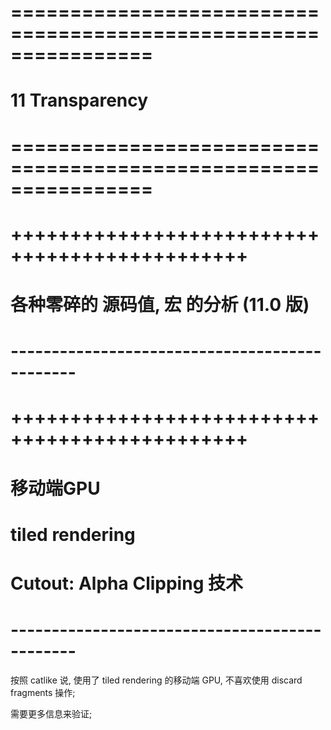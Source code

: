 # ================================================================ #
#               11 Transparency
# ================================================================ #





# ++++++++++++++++++++++++++++++++++++++++++++++ #
#          各种零碎的 源码值, 宏 的分析   (11.0 版)
# ---------------------------------------------- #









# ++++++++++++++++++++++++++++++++++++++++++++++ #
#        移动端GPU
#        tiled rendering
#        Cutout: Alpha Clipping 技术
# ---------------------------------------------- #
按照 catlike 说, 使用了 tiled rendering 的移动端 GPU, 
不喜欢使用 discard fragments 操作;

需要更多信息来验证;





























